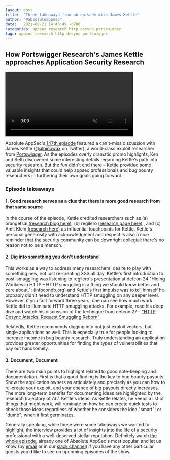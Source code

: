 ```yaml
---
layout: post
title:  "Three takeaways from an episode with James Kettle"
author: "@absoluteappsec"
date:   2021-09-21 14:46:49 -0700
categories: appsec research http desync portswigger
tags: appsec research http desync portswigger
---
```

## How Portswigger Research's James Kettle approaches Application Security Research

<video width="80%" preload="auto" muted controls>
    <source src="{{ site.baseurl }}{{ '/assets/videos/Kettle-promo2.mp4' }}" type="video/mp4"/>
</video>

Absolute AppSec's [147th episode](https://www.youtube.com/watch?v=b5IVhnboDIY) featured a can't-miss discussion with James Kettle ([@albinowax](https://twitter.com/albinowax) on Twitter), a world-class exploit researcher from [Portswigger](https://portswigger.com). As the episodes overly dramatic promo highlights, Ken and Seth discovered some interesting details regarding Kettle's path into security research. But the fun didn't end there – Kettle provided some valuable insights that could help appsec professionals and bug bounty researchers in furthering their own goals going forward.

### Episode takeaways

#### 1. Good research serves as a clue that there is more good research from that same source

In the course of the episode, Kettle credited researchers such as (a) orangetsai [(research blog here)](https://blog.orange.tw), (b) regilero [(research page here)](https://regilero.github.io)
, and (c) Amit Klein [(research here)](http://www.securitygalore.com/site3/) as influential touchpoints for Kettle. Kettle's personal generosity with acknowledgment and respect is also a nice reminder that the security community can be downright collegial: there's no reason not to be a mensch.

#### 2. Dig into something you don't understand

This works as a way to address many researchers' desire to play with something new, not just re-creating XSS all day. Kettle's first introduction to post-smuggling was listening to regilero's presentation at defcon 24 "Hiding Wookies in HTTP – HTTP smuggling is a thing we should know better and care about,"; [(infocondb.org)](https://infocondb.org/con/def-con/def-con-24/hiding-wookiees-in-http-http-smuggling-is-a-thing-we-should-know-better-and-care-about) and Kettle's first impulse was to tell himself he probably didn't need to understand HTTP smuggling on any deeper level. However, if you fast forward three years, one can see how much work Kettle did to illuminate HTTP smuggling attacks. For example, read his deep dive and watch his discussion of the technique from defcon 27 – ["HTTP Desync Attacks: Request Smuggling Reborn"](https://portswigger.net/research/http-desync-attacks-request-smuggling-reborn)

Relatedly, Kettle recommends digging into not just exploit vectors, but single applications as well. This is especially true for people looking to increase income in bug bounty research. Truly understanding an application provides greater opportunities for finding the types of vulnerabilities that pay out handsomely.

#### 3. Document, Document

There are two main points to highlight related to good note-keeping and documentation. First is that a good finding is the key to bug bounty payouts. Show the application owners as articulately and precisely as you can how to re-create your exploit, and your chance of big payouts directly increases. The more long-term benefits for documenting ideas are highlighted by the research trajectory of <em>ALL</em> Kettle's ideas. As Kettle relates, he keeps a list of things that might work, will ruminate on how he can create quick tests to check those ideas regardless of whether he considers the idea "smart"; or "dumb"; when it first germinates.

Generally speaking, while these were some takeaways we wanted to highlight, the interview provides a lot of insights into the life of a security professional with a well-deserved stellar reputation. Definitely watch [the whole episode](https://youtube.com/watch?v=b5IVhnboDIY), already one of Absolute AppSec's most popular, and let us know (by [email](mailto:info@absoluteappsec.com) or in our [slack channel](https://join.slack.com/t/absoluteappsec/shared_invite/zt-5jay66o6-tOCIelav2VpJjcxRhTBEjA)) if you have any other particular guests you'd like to see on upcoming episodes of the show.

